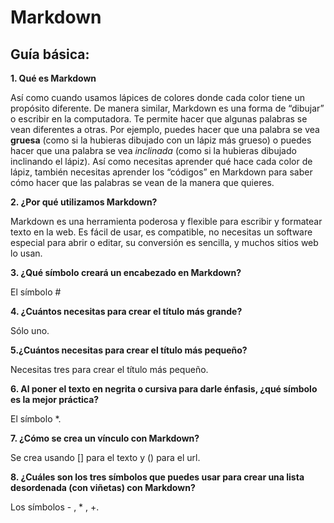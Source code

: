 # **Markdown**
## **Guía básica:**

**1. Qué es Markdown**

Así como cuando usamos lápices de colores donde cada color tiene un propósito diferente. De manera similar, Markdown es una forma de “dibujar” o escribir en la computadora. Te permite hacer que algunas palabras se vean diferentes a otras. Por ejemplo, puedes hacer que una palabra se vea **gruesa** (como si la hubieras dibujado con un lápiz más grueso) o puedes hacer que una palabra se vea *inclinada* (como si la hubieras dibujado inclinando el lápiz).
Así como necesitas aprender qué hace cada color de lápiz, también necesitas aprender los “códigos” en Markdown para saber cómo hacer que las palabras se vean de la manera que quieres. 

**2. ¿Por qué utilizamos Markdown?**

Markdown es una herramienta poderosa y flexible para escribir y formatear texto en la web. Es fácil de usar, es compatible, no necesitas un software especial para abrir o editar, su conversión es sencilla, y muchos sitios web lo usan.

**3. ¿Qué símbolo creará un encabezado en Markdown?**

El símbolo #

**4. ¿Cuántos necesitas para crear el título más grande?**

Sólo uno.

**5.¿Cuántos necesitas para crear el título más pequeño?**

Necesitas tres para crear el título más pequeño.

**6. Al poner el texto en negrita o cursiva para darle énfasis, ¿qué símbolo es la mejor práctica?**

El símbolo *.

**7. ¿Cómo se crea un vínculo con Markdown?**

Se crea usando [] para el texto y () para el url.

**8. ¿Cuáles son los tres símbolos que puedes usar para crear una lista desordenada (con viñetas) con Markdown?**

Los símbolos - , * , +.
